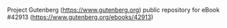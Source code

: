 Project Gutenberg (https://www.gutenberg.org) public repository for eBook #42913 (https://www.gutenberg.org/ebooks/42913)
